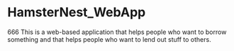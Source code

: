 # HamsterNest_WebApp
666
This is a web-based application that helps people who want to borrow something and that helps people who want to lend out stuff to others.
